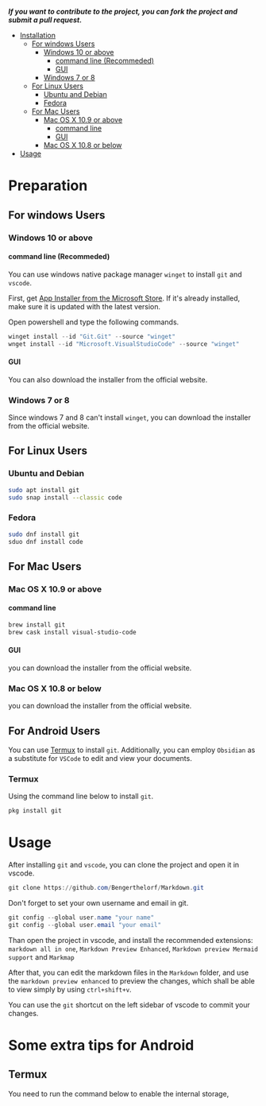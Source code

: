 ***If you want to contribute to the project, you can fork the project and submit a pull request.***

- [Installation](#installation)
  - [For windows Users](#for-windows-users)
    - [Windows 10 or above](#windows-10-or-above)
      - [command line (Recommeded)](#command-line-recommeded)
      - [GUI](#gui)
    - [Windows 7 or 8](#windows-7-or-8)
  - [For Linux Users](#for-linux-users)
    - [Ubuntu and Debian](#ubuntu-and-debian)
    - [Fedora](#fedora)
  - [For Mac Users](#for-mac-users)
    - [Mac OS X 10.9 or above](#mac-os-x-109-or-above)
      - [command line](#command-line)
      - [GUI](#gui-1)
    - [Mac OS X 10.8 or below](#mac-os-x-108-or-below)
- [Usage](#usage)

# Preparation
## For windows Users
### Windows 10 or above

#### command line (Recommeded)

You can use windows native package manager `winget` to install `git` and `vscode`.

First, get [App Installer from the Microsoft Store](https://apps.microsoft.com/store/detail/app-installer/9NBLGGH4NNS1?hl=en-ca&gl=ca&rtc=1). If it's already installed, make sure it is updated with the latest version.

Open powershell and type the following commands.

```powershell
winget install --id "Git.Git" --source "winget"
wnget install --id "Microsoft.VisualStudioCode" --source "winget"
```

#### GUI

You can also download the installer from the official website.

### Windows 7 or 8

Since windows 7 and 8 can't install `winget`, you can download the installer from the official website.

## For Linux Users

### Ubuntu and Debian

```bash
sudo apt install git
sudo snap install --classic code
```

### Fedora

```bash
sudo dnf install git
sduo dnf install code
```

## For Mac Users

### Mac OS X 10.9 or above

#### command line 

```bash
brew install git
brew cask install visual-studio-code
```

#### GUI

you can download the installer from the official website.

### Mac OS X 10.8 or below

you can download the installer from the official website.

## For Android Users

You can use [Termux](https://termux.com/) to install `git`. Additionally, you can employ `Obsidian` as a substitute for `VSCode` to edit and view your documents.

### Termux

Using the command line below to install `git`.

```bash
pkg install git
```

# Usage

After installing `git` and `vscode`, you can clone the project and open it in vscode.

```powershell
git clone https://github.com/Bengerthelorf/Markdown.git
```

Don't forget to set your own username and email in git.

```powershell
git config --global user.name "your name"
git config --global user.email "your email"
```

Than open the project in vscode, and install the recommended extensions: `markdown all in one`, `Markdown Preview Enhanced`, `Markdown preview Mermaid support` and `Markmap`

After that, you can edit the markdown files in the `Markdown` folder, and use the `markdown preview enhanced` to preview the changes, which shall be able to view simply by using `ctrl+shift+v`.

You can use the `git` shortcut on the left sidebar of vscode to commit your changes.

# Some extra tips for Android

## Termux

You need to run the command below to enable the internal storage, 
